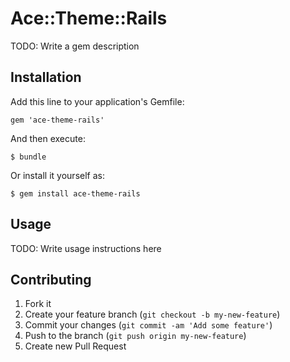 # Ace::Theme::Rails

TODO: Write a gem description

## Installation

Add this line to your application's Gemfile:

    gem 'ace-theme-rails'

And then execute:

    $ bundle

Or install it yourself as:

    $ gem install ace-theme-rails

## Usage

TODO: Write usage instructions here

## Contributing

1. Fork it
2. Create your feature branch (`git checkout -b my-new-feature`)
3. Commit your changes (`git commit -am 'Add some feature'`)
4. Push to the branch (`git push origin my-new-feature`)
5. Create new Pull Request
